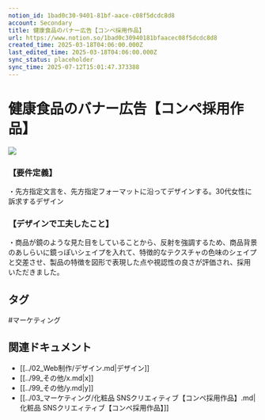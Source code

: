 ```yaml
---
notion_id: 1bad0c30-9401-81bf-aace-c08f5dcdc8d8
account: Secondary
title: 健康食品のバナー広告【コンペ採用作品】
url: https://www.notion.so/1bad0c30940181bfaacec08f5dcdc8d8
created_time: 2025-03-18T04:06:00.000Z
last_edited_time: 2025-03-18T04:06:00.000Z
sync_status: placeholder
sync_time: 2025-07-12T15:01:47.373388
---
```

# 健康食品のバナー広告【コンペ採用作品】

![](https://prod-files-secure.s3.us-west-2.amazonaws.com/d58fe38c-a9d4-4466-aed9-85604b7b2c6d/353f01d8-deed-4c81-a14e-ff2c5270d444/%E3%82%AF%E3%82%99%E3%83%AB%E3%83%BC%E3%83%95%E3%82%9A_150.webp?X-Amz-Algorithm=AWS4-HMAC-SHA256&X-Amz-Content-Sha256=UNSIGNED-PAYLOAD&X-Amz-Credential=ASIAZI2LB466UEG5XHLU%2F20250719%2Fus-west-2%2Fs3%2Faws4_request&X-Amz-Date=20250719T064636Z&X-Amz-Expires=3600&X-Amz-Security-Token=IQoJb3JpZ2luX2VjEIX%2F%2F%2F%2F%2F%2F%2F%2F%2F%2FwEaCXVzLXdlc3QtMiJHMEUCIQDWIQf%2B1eeWXQ88vIJR6JO2pK34f3YMTRs98%2BlXx0D8wwIgaGsvNDxEYHfM2ofmN6bNjlPThxs9je24XwUpN6Mre1sqiAQInv%2F%2F%2F%2F%2F%2F%2F%2F%2F%2FARAAGgw2Mzc0MjMxODM4MDUiDOIYydtbA78%2Bo9Sl2SrcA07ooIPU7FW2zFGSrwffmnze%2B9GncgdfakR5g7exIWDqG%2FTvQiCj%2Fkranq1xj46rOEpdWo8BhkecEUwciMK8%2FOKt%2Fu5fhT5P9fjeC0MOg6bu5UF6468jh8H%2F1vtHAvyB4pbK06hQzPmh04R8CfCUpvtHEJHRTfMGPgY7uGjBlPg7wEYedP5zqrHZD4ScUQw%2B%2F%2BhQmEX5ZuzGSTZ0N2mxnSFtdu7x1%2FHo%2BOVLCHwfPKRca6WVtFylrnw2VrDGgRBAo%2FPVap%2B1%2BQ1CjjNFP0OMnMb0ikp41fdsHtrVD0WyzIzqfDz0wt3UiiMcPwzcdxt%2FtH4JaWilKZNEDB97rPlU4dQhTZfT5W9aaYon4FjNHF2G98EUryXsTmRvXcy%2FU3%2BZAxMgzuWUrqshiWVD6J%2Bl1NpLsioUjl8mCc6k8Xo5A3lcT3tF42Crb7b6iSo9sVkzB5v327R8%2Bc%2Flfan8UPQ84G7kX4HMafeWZ9KcQlB55LAYw9Ocwt91az052WvM4NPE79Hc3xzCIRgBKdjMzvSg%2F9YqeZUVTs%2F%2BbHWX27Q7J7DcdbP0V%2BCAB61VQg6it82uMAf2clQ7S4bldKO0bHEsYUlWOlkvvmJ6hhyrIj%2FeUEyBajuZllrKIfZqifUcMODF7MMGOqUBKVKc9J9q3lw0OgYnNYJM0USvfQkSEJ7z%2BS1NbKpCwMlvm8cYx2WtO1o5y0ar8lPCK7EzLWr8RLCiWp8owCbwy8RFJ5%2FEUnb1eFLqHRIOKD1EGFdCjdQBeomodtzBe9zNWCzAgm19MEXL4y2vCq4xIN6Xgt1a9RZFsd7%2BQIVIxoiDrF%2FVMUVkUlba8nRLMdU2%2FBkwYBP%2FRnJyOsCHZQEeOR7Z6%2Be7&X-Amz-Signature=c9f47e0769c107b4cfb390de289e8b2412c6facd5afc3d326060e6def8e13a72&X-Amz-SignedHeaders=host&x-amz-checksum-mode=ENABLED&x-id=GetObject)
### 【要件定義】
・先方指定文言を、先方指定フォーマットに沿ってデザインする。30代女性に訴求するデザイン
### 【デザインで工夫したこと】
・商品が鏡のような見た目をしていることから、反射を強調するため、商品背景のあしらいに鏡っぽいシェイプを入れて、特徴的なテクスチャの色味のシェイプと交差させ、製品の特徴を図形で表現した点や視認性の良さが評価され、採用いただきました。

## タグ

#マーケティング 

## 関連ドキュメント

- [[../02_Web制作/デザイン.md|デザイン]]
- [[../99_その他/x.md|x]]
- [[../99_その他/y.md|y]]
- [[../03_マーケティング/化粧品 SNSクリエィティブ【コンペ採用作品】.md|化粧品 SNSクリエィティブ【コンペ採用作品】]]
